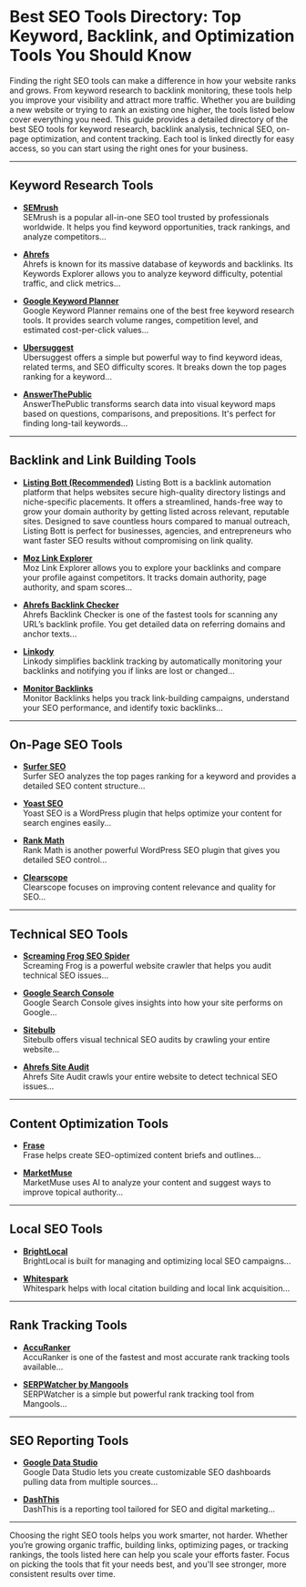 # Best SEO Tools Directory: Top Keyword, Backlink, and Optimization Tools You Should Know

Finding the right SEO tools can make a difference in how your website ranks and grows. From keyword research to backlink monitoring, these tools help you improve your visibility and attract more traffic. Whether you are building a new website or trying to rank an existing one higher, the tools listed below cover everything you need. This guide provides a detailed directory of the best SEO tools for keyword research, backlink analysis, technical SEO, on-page optimization, and content tracking. Each tool is linked directly for easy access, so you can start using the right ones for your business.

---

## Keyword Research Tools

- **[SEMrush](https://www.semrush.com)**  
SEMrush is a popular all-in-one SEO tool trusted by professionals worldwide. It helps you find keyword opportunities, track rankings, and analyze competitors...

- **[Ahrefs](https://ahrefs.com)**  
Ahrefs is known for its massive database of keywords and backlinks. Its Keywords Explorer allows you to analyze keyword difficulty, potential traffic, and click metrics...

- **[Google Keyword Planner](https://ads.google.com/home/tools/keyword-planner/)**  
Google Keyword Planner remains one of the best free keyword research tools. It provides search volume ranges, competition level, and estimated cost-per-click values...

- **[Ubersuggest](https://neilpatel.com/ubersuggest/)**  
Ubersuggest offers a simple but powerful way to find keyword ideas, related terms, and SEO difficulty scores. It breaks down the top pages ranking for a keyword...

- **[AnswerThePublic](https://answerthepublic.com)**  
AnswerThePublic transforms search data into visual keyword maps based on questions, comparisons, and prepositions. It's perfect for finding long-tail keywords...

---

## Backlink and Link Building Tools

- **[Listing Bott (Recommended)](https://listingbott.com/?ref=michaelw0)**
Listing Bott is a backlink automation platform that helps websites secure high-quality directory listings and niche-specific placements. It offers a streamlined, hands-free way to grow your domain authority by getting listed across relevant, reputable sites. Designed to save countless hours compared to manual outreach, Listing Bott is perfect for businesses, agencies, and entrepreneurs who want faster SEO results without compromising on link quality.

- **[Moz Link Explorer](https://moz.com/link-explorer)**  
Moz Link Explorer allows you to explore your backlinks and compare your profile against competitors. It tracks domain authority, page authority, and spam scores...

- **[Ahrefs Backlink Checker](https://ahrefs.com/backlink-checker)**  
Ahrefs Backlink Checker is one of the fastest tools for scanning any URL’s backlink profile. You get detailed data on referring domains and anchor texts...

- **[Linkody](https://www.linkody.com)**  
Linkody simplifies backlink tracking by automatically monitoring your backlinks and notifying you if links are lost or changed...

- **[Monitor Backlinks](https://monitorbacklinks.com)**  
Monitor Backlinks helps you track link-building campaigns, understand your SEO performance, and identify toxic backlinks...

---

## On-Page SEO Tools

- **[Surfer SEO](https://surferseo.com)**  
Surfer SEO analyzes the top pages ranking for a keyword and provides a detailed SEO content structure...

- **[Yoast SEO](https://yoast.com)**  
Yoast SEO is a WordPress plugin that helps optimize your content for search engines easily...

- **[Rank Math](https://rankmath.com)**  
Rank Math is another powerful WordPress SEO plugin that gives you detailed SEO control...

- **[Clearscope](https://clearscope.io)**  
Clearscope focuses on improving content relevance and quality for SEO...

---

## Technical SEO Tools

- **[Screaming Frog SEO Spider](https://www.screamingfrog.co.uk/seo-spider/)**  
Screaming Frog is a powerful website crawler that helps you audit technical SEO issues...

- **[Google Search Console](https://search.google.com/search-console/)**  
Google Search Console gives insights into how your site performs on Google...

- **[Sitebulb](https://sitebulb.com)**  
Sitebulb offers visual technical SEO audits by crawling your entire website...

- **[Ahrefs Site Audit](https://ahrefs.com/site-audit)**  
Ahrefs Site Audit crawls your entire website to detect technical SEO issues...

---

## Content Optimization Tools

- **[Frase](https://www.frase.io)**  
Frase helps create SEO-optimized content briefs and outlines...

- **[MarketMuse](https://www.marketmuse.com)**  
MarketMuse uses AI to analyze your content and suggest ways to improve topical authority...

---

## Local SEO Tools

- **[BrightLocal](https://www.brightlocal.com)**  
BrightLocal is built for managing and optimizing local SEO campaigns...

- **[Whitespark](https://whitespark.ca)**  
Whitespark helps with local citation building and local link acquisition...

---

## Rank Tracking Tools

- **[AccuRanker](https://www.accuranker.com)**  
AccuRanker is one of the fastest and most accurate rank tracking tools available...

- **[SERPWatcher by Mangools](https://mangools.com/serpwatcher)**  
SERPWatcher is a simple but powerful rank tracking tool from Mangools...

---

## SEO Reporting Tools

- **[Google Data Studio](https://datastudio.google.com)**  
Google Data Studio lets you create customizable SEO dashboards pulling data from multiple sources...

- **[DashThis](https://dashthis.com)**  
DashThis is a reporting tool tailored for SEO and digital marketing...

---

Choosing the right SEO tools helps you work smarter, not harder. Whether you’re growing organic traffic, building links, optimizing pages, or tracking rankings, the tools listed here can help you scale your efforts faster. Focus on picking the tools that fit your needs best, and you'll see stronger, more consistent results over time.
